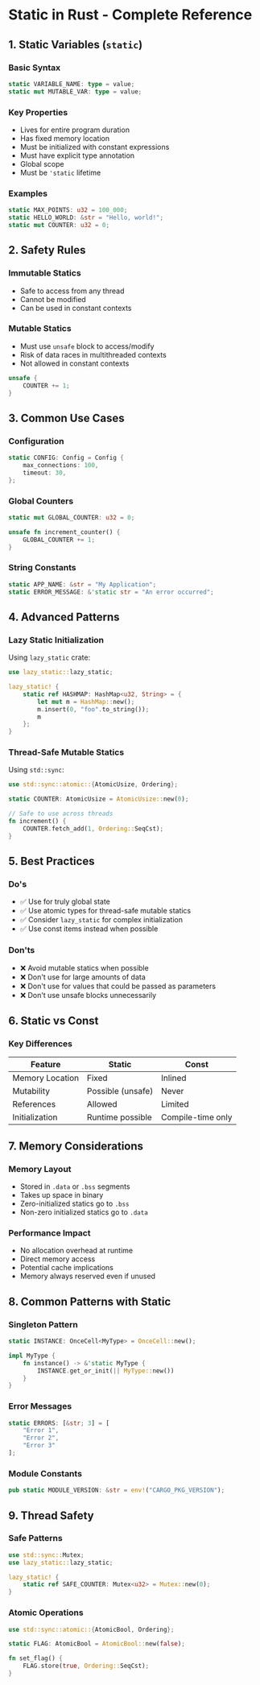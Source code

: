 # Static in Rust - Complete Reference

## 1. Static Variables (`static`)

### Basic Syntax
```rust
static VARIABLE_NAME: type = value;
static mut MUTABLE_VAR: type = value;
```

### Key Properties
- Lives for entire program duration
- Has fixed memory location
- Must be initialized with constant expressions
- Must have explicit type annotation
- Global scope
- Must be `'static` lifetime

### Examples
```rust
static MAX_POINTS: u32 = 100_000;
static HELLO_WORLD: &str = "Hello, world!";
static mut COUNTER: u32 = 0;
```

## 2. Safety Rules

### Immutable Statics
- Safe to access from any thread
- Cannot be modified
- Can be used in constant contexts

### Mutable Statics
- Must use `unsafe` block to access/modify
- Risk of data races in multithreaded contexts
- Not allowed in constant contexts
```rust
unsafe {
    COUNTER += 1;
}
```

## 3. Common Use Cases

### Configuration
```rust
static CONFIG: Config = Config {
    max_connections: 100,
    timeout: 30,
};
```

### Global Counters
```rust
static mut GLOBAL_COUNTER: u32 = 0;

unsafe fn increment_counter() {
    GLOBAL_COUNTER += 1;
}
```

### String Constants
```rust
static APP_NAME: &str = "My Application";
static ERROR_MESSAGE: &'static str = "An error occurred";
```

## 4. Advanced Patterns

### Lazy Static Initialization
Using `lazy_static` crate:
```rust
use lazy_static::lazy_static;

lazy_static! {
    static ref HASHMAP: HashMap<u32, String> = {
        let mut m = HashMap::new();
        m.insert(0, "foo".to_string());
        m
    };
}
```

### Thread-Safe Mutable Statics
Using `std::sync`:
```rust
use std::sync::atomic::{AtomicUsize, Ordering};

static COUNTER: AtomicUsize = AtomicUsize::new(0);

// Safe to use across threads
fn increment() {
    COUNTER.fetch_add(1, Ordering::SeqCst);
}
```

## 5. Best Practices

### Do's
- ✅ Use for truly global state
- ✅ Use atomic types for thread-safe mutable statics
- ✅ Consider `lazy_static` for complex initialization
- ✅ Use const items instead when possible

### Don'ts
- ❌ Avoid mutable statics when possible
- ❌ Don't use for large amounts of data
- ❌ Don't use for values that could be passed as parameters
- ❌ Don't use unsafe blocks unnecessarily

## 6. Static vs Const

### Key Differences
| Feature | Static | Const |
|---------|---------|--------|
| Memory Location | Fixed | Inlined |
| Mutability | Possible (unsafe) | Never |
| References | Allowed | Limited |
| Initialization | Runtime possible | Compile-time only |

## 7. Memory Considerations

### Memory Layout
- Stored in `.data` or `.bss` segments
- Takes up space in binary
- Zero-initialized statics go to `.bss`
- Non-zero initialized statics go to `.data`

### Performance Impact
- No allocation overhead at runtime
- Direct memory access
- Potential cache implications
- Memory always reserved even if unused

## 8. Common Patterns with Static

### Singleton Pattern
```rust
static INSTANCE: OnceCell<MyType> = OnceCell::new();

impl MyType {
    fn instance() -> &'static MyType {
        INSTANCE.get_or_init(|| MyType::new())
    }
}
```

### Error Messages
```rust
static ERRORS: [&str; 3] = [
    "Error 1",
    "Error 2",
    "Error 3"
];
```

### Module Constants
```rust
pub static MODULE_VERSION: &str = env!("CARGO_PKG_VERSION");
```

## 9. Thread Safety

### Safe Patterns
```rust
use std::sync::Mutex;
use lazy_static::lazy_static;

lazy_static! {
    static ref SAFE_COUNTER: Mutex<u32> = Mutex::new(0);
}
```

### Atomic Operations
```rust
use std::sync::atomic::{AtomicBool, Ordering};

static FLAG: AtomicBool = AtomicBool::new(false);

fn set_flag() {
    FLAG.store(true, Ordering::SeqCst);
}
```